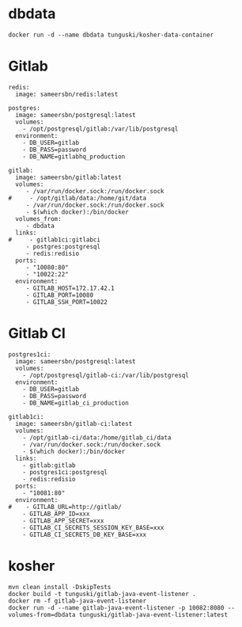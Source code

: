 # dbdata

    docker run -d --name dbdata tunguski/kosher-data-container

# Gitlab

    redis:
      image: sameersbn/redis:latest
    
    postgres:
      image: sameersbn/postgresql:latest
      volumes:
        - /opt/postgresql/gitlab:/var/lib/postgresql
      environment:
        - DB_USER=gitlab
        - DB_PASS=password
        - DB_NAME=gitlabhq_production
    
    gitlab:
      image: sameersbn/gitlab:latest
      volumes:
         - /var/run/docker.sock:/run/docker.sock
    #     - /opt/gitlab/data:/home/git/data
         - /var/run/docker.sock:/run/docker.sock
         - $(which docker):/bin/docker
      volumes_from: 
         - dbdata
      links:
    #     - gitlab1ci:gitlabci
         - postgres:postgresql
         - redis:redisio
      ports:
         - "10080:80"
         - "10022:22"
      environment:
         - GITLAB_HOST=172.17.42.1
         - GITLAB_PORT=10080
         - GITLAB_SSH_PORT=10022

# Gitlab CI

    postgres1ci:
      image: sameersbn/postgresql:latest
      volumes:
        - /opt/postgresql/gitlab-ci:/var/lib/postgresql
      environment:
        - DB_USER=gitlab
        - DB_PASS=password
        - DB_NAME=gitlab_ci_production
    
    gitlab1ci:
      image: sameersbn/gitlab-ci:latest
      volumes:
        - /opt/gitlab-ci/data:/home/gitlab_ci/data
        - /var/run/docker.sock:/run/docker.sock
        - $(which docker):/bin/docker
      links:
        - gitlab:gitlab
        - postgres1ci:postgresql
        - redis:redisio
      ports:
        - "10081:80"
      environment:
    #    - GITLAB_URL=http://gitlab/
        - GITLAB_APP_ID=xxx
        - GITLAB_APP_SECRET=xxx
        - GITLAB_CI_SECRETS_SESSION_KEY_BASE=xxx
        - GITLAB_CI_SECRETS_DB_KEY_BASE=xxx

# kosher

    mvn clean install -DskipTests 
    docker build -t tunguski/gitlab-java-event-listener . 
    docker rm -f gitlab-java-event-listener 
    docker run -d --name gitlab-java-event-listener -p 10082:8080 --volumes-from=dbdata tunguski/gitlab-java-event-listener:latest
